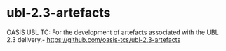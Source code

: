 # ubl-2.3-artefacts
OASIS UBL TC: For the development of artefacts associated with the UBL 2.3 delivery.- https://github.com/oasis-tcs/ubl-2.3-artefacts
